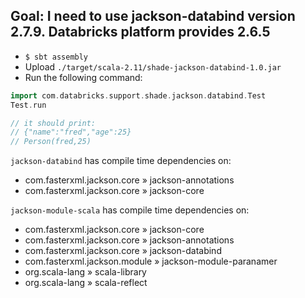 ## Goal: I need to use jackson-databind version 2.7.9. Databricks platform provides 2.6.5



* `$ sbt assembly`
* Upload `./target/scala-2.11/shade-jackson-databind-1.0.jar`
* Run the following command:
```scala
import com.databricks.support.shade.jackson.databind.Test
Test.run

// it should print: 
// {"name":"fred","age":25}
// Person(fred,25)

```

`jackson-databind` has compile time dependencies on:

* com.fasterxml.jackson.core » jackson-annotations
* com.fasterxml.jackson.core » jackson-core

`jackson-module-scala` has compile time dependencies on:
* com.fasterxml.jackson.core » jackson-core
* com.fasterxml.jackson.core » jackson-annotations
* com.fasterxml.jackson.core » jackson-databind
* com.fasterxml.jackson.module » jackson-module-paranamer
* org.scala-lang » scala-library	
* org.scala-lang » scala-reflect


